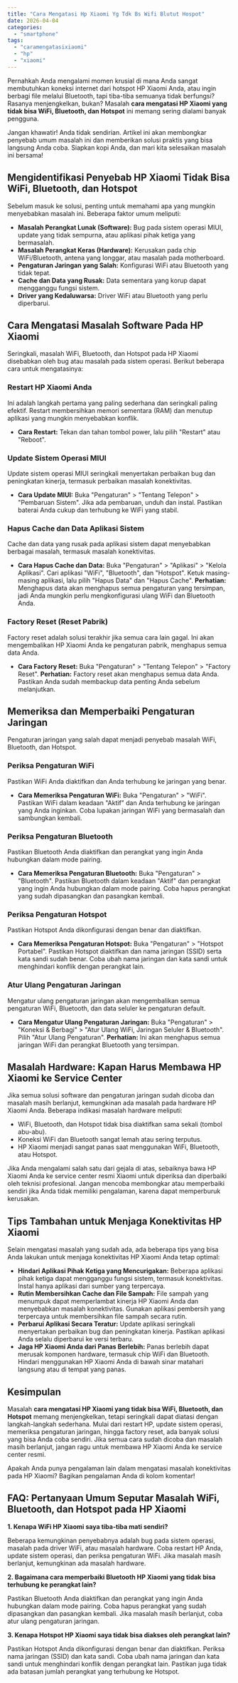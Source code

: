 ```yaml
---
title: "Cara Mengatasi Hp Xiaomi Yg Tdk Bs Wifi Blutut Hospot"
date: 2026-04-04
categories: 
  - "smartphone"
tags: 
  - "caramengatasixiaomi"
  - "hp"
  - "xiaomi"
---
```


Pernahkah Anda mengalami momen krusial di mana Anda sangat membutuhkan koneksi internet dari hotspot HP Xiaomi Anda, atau ingin berbagi file melalui Bluetooth, tapi tiba-tiba semuanya tidak berfungsi? Rasanya menjengkelkan, bukan? Masalah **cara mengatasi HP Xiaomi yang tidak bisa WiFi, Bluetooth, dan Hotspot** ini memang sering dialami banyak pengguna.

Jangan khawatir! Anda tidak sendirian. Artikel ini akan membongkar penyebab umum masalah ini dan memberikan solusi praktis yang bisa langsung Anda coba. Siapkan kopi Anda, dan mari kita selesaikan masalah ini bersama!

## Mengidentifikasi Penyebab HP Xiaomi Tidak Bisa WiFi, Bluetooth, dan Hotspot

Sebelum masuk ke solusi, penting untuk memahami apa yang mungkin menyebabkan masalah ini. Beberapa faktor umum meliputi:

- **Masalah Perangkat Lunak (Software):** Bug pada sistem operasi MIUI, update yang tidak sempurna, atau aplikasi pihak ketiga yang bermasalah.
- **Masalah Perangkat Keras (Hardware):** Kerusakan pada chip WiFi/Bluetooth, antena yang longgar, atau masalah pada motherboard.
- **Pengaturan Jaringan yang Salah:** Konfigurasi WiFi atau Bluetooth yang tidak tepat.
- **Cache dan Data yang Rusak:** Data sementara yang korup dapat mengganggu fungsi sistem.
- **Driver yang Kedaluwarsa:** Driver WiFi atau Bluetooth yang perlu diperbarui.

## Cara Mengatasi Masalah Software Pada HP Xiaomi

Seringkali, masalah WiFi, Bluetooth, dan Hotspot pada HP Xiaomi disebabkan oleh bug atau masalah pada sistem operasi. Berikut beberapa cara untuk mengatasinya:

### Restart HP Xiaomi Anda

Ini adalah langkah pertama yang paling sederhana dan seringkali paling efektif. Restart membersihkan memori sementara (RAM) dan menutup aplikasi yang mungkin menyebabkan konflik.

- **Cara Restart:** Tekan dan tahan tombol power, lalu pilih "Restart" atau "Reboot".

### Update Sistem Operasi MIUI

Update sistem operasi MIUI seringkali menyertakan perbaikan bug dan peningkatan kinerja, termasuk perbaikan masalah konektivitas.

- **Cara Update MIUI:** Buka "Pengaturan" > "Tentang Telepon" > "Pembaruan Sistem". Jika ada pembaruan, unduh dan instal. Pastikan baterai Anda cukup dan terhubung ke WiFi yang stabil.

### Hapus Cache dan Data Aplikasi Sistem

Cache dan data yang rusak pada aplikasi sistem dapat menyebabkan berbagai masalah, termasuk masalah konektivitas.

- **Cara Hapus Cache dan Data:** Buka "Pengaturan" > "Aplikasi" > "Kelola Aplikasi". Cari aplikasi "WiFi", "Bluetooth", dan "Hotspot". Ketuk masing-masing aplikasi, lalu pilih "Hapus Data" dan "Hapus Cache". **Perhatian:** Menghapus data akan menghapus semua pengaturan yang tersimpan, jadi Anda mungkin perlu mengkonfigurasi ulang WiFi dan Bluetooth Anda.

### Factory Reset (Reset Pabrik)

Factory reset adalah solusi terakhir jika semua cara lain gagal. Ini akan mengembalikan HP Xiaomi Anda ke pengaturan pabrik, menghapus semua data Anda.

- **Cara Factory Reset:** Buka "Pengaturan" > "Tentang Telepon" > "Factory Reset". **Perhatian:** Factory reset akan menghapus semua data Anda. Pastikan Anda sudah membackup data penting Anda sebelum melanjutkan.

## Memeriksa dan Memperbaiki Pengaturan Jaringan

Pengaturan jaringan yang salah dapat menjadi penyebab masalah WiFi, Bluetooth, dan Hotspot.

### Periksa Pengaturan WiFi

Pastikan WiFi Anda diaktifkan dan Anda terhubung ke jaringan yang benar.

- **Cara Memeriksa Pengaturan WiFi:** Buka "Pengaturan" > "WiFi". Pastikan WiFi dalam keadaan "Aktif" dan Anda terhubung ke jaringan yang Anda inginkan. Coba lupakan jaringan WiFi yang bermasalah dan sambungkan kembali.

### Periksa Pengaturan Bluetooth

Pastikan Bluetooth Anda diaktifkan dan perangkat yang ingin Anda hubungkan dalam mode pairing.

- **Cara Memeriksa Pengaturan Bluetooth:** Buka "Pengaturan" > "Bluetooth". Pastikan Bluetooth dalam keadaan "Aktif" dan perangkat yang ingin Anda hubungkan dalam mode pairing. Coba hapus perangkat yang sudah dipasangkan dan pasangkan kembali.

### Periksa Pengaturan Hotspot

Pastikan Hotspot Anda dikonfigurasi dengan benar dan diaktifkan.

- **Cara Memeriksa Pengaturan Hotspot:** Buka "Pengaturan" > "Hotspot Portabel". Pastikan Hotspot diaktifkan dan nama jaringan (SSID) serta kata sandi sudah benar. Coba ubah nama jaringan dan kata sandi untuk menghindari konflik dengan perangkat lain.

### Atur Ulang Pengaturan Jaringan

Mengatur ulang pengaturan jaringan akan mengembalikan semua pengaturan WiFi, Bluetooth, dan data seluler ke pengaturan default.

- **Cara Mengatur Ulang Pengaturan Jaringan:** Buka "Pengaturan" > "Koneksi & Berbagi" > "Atur Ulang WiFi, Jaringan Seluler & Bluetooth". Pilih "Atur Ulang Pengaturan". **Perhatian:** Ini akan menghapus semua jaringan WiFi dan perangkat Bluetooth yang tersimpan.

## Masalah Hardware: Kapan Harus Membawa HP Xiaomi ke Service Center

Jika semua solusi software dan pengaturan jaringan sudah dicoba dan masalah masih berlanjut, kemungkinan ada masalah pada hardware HP Xiaomi Anda. Beberapa indikasi masalah hardware meliputi:

- WiFi, Bluetooth, dan Hotspot tidak bisa diaktifkan sama sekali (tombol abu-abu).
- Koneksi WiFi dan Bluetooth sangat lemah atau sering terputus.
- HP Xiaomi menjadi sangat panas saat menggunakan WiFi, Bluetooth, atau Hotspot.

Jika Anda mengalami salah satu dari gejala di atas, sebaiknya bawa HP Xiaomi Anda ke service center resmi Xiaomi untuk diperiksa dan diperbaiki oleh teknisi profesional. Jangan mencoba membongkar atau memperbaiki sendiri jika Anda tidak memiliki pengalaman, karena dapat memperburuk kerusakan.

## Tips Tambahan untuk Menjaga Konektivitas HP Xiaomi

Selain mengatasi masalah yang sudah ada, ada beberapa tips yang bisa Anda lakukan untuk menjaga konektivitas HP Xiaomi Anda tetap optimal:

- **Hindari Aplikasi Pihak Ketiga yang Mencurigakan:** Beberapa aplikasi pihak ketiga dapat mengganggu fungsi sistem, termasuk konektivitas. Instal hanya aplikasi dari sumber yang terpercaya.
- **Rutin Membersihkan Cache dan File Sampah:** File sampah yang menumpuk dapat memperlambat kinerja HP Xiaomi Anda dan menyebabkan masalah konektivitas. Gunakan aplikasi pembersih yang terpercaya untuk membersihkan file sampah secara rutin.
- **Perbarui Aplikasi Secara Teratur:** Update aplikasi seringkali menyertakan perbaikan bug dan peningkatan kinerja. Pastikan aplikasi Anda selalu diperbarui ke versi terbaru.
- **Jaga HP Xiaomi Anda dari Panas Berlebih:** Panas berlebih dapat merusak komponen hardware, termasuk chip WiFi dan Bluetooth. Hindari menggunakan HP Xiaomi Anda di bawah sinar matahari langsung atau di tempat yang panas.

## Kesimpulan

Masalah **cara mengatasi HP Xiaomi yang tidak bisa WiFi, Bluetooth, dan Hotspot** memang menjengkelkan, tetapi seringkali dapat diatasi dengan langkah-langkah sederhana. Mulai dari restart HP, update sistem operasi, memeriksa pengaturan jaringan, hingga factory reset, ada banyak solusi yang bisa Anda coba sendiri. Jika semua cara sudah dicoba dan masalah masih berlanjut, jangan ragu untuk membawa HP Xiaomi Anda ke service center resmi.

Apakah Anda punya pengalaman lain dalam mengatasi masalah konektivitas pada HP Xiaomi? Bagikan pengalaman Anda di kolom komentar!

## FAQ: Pertanyaan Umum Seputar Masalah WiFi, Bluetooth, dan Hotspot pada HP Xiaomi

**1\. Kenapa WiFi HP Xiaomi saya tiba-tiba mati sendiri?**

Beberapa kemungkinan penyebabnya adalah bug pada sistem operasi, masalah pada driver WiFi, atau masalah hardware. Coba restart HP Anda, update sistem operasi, dan periksa pengaturan WiFi. Jika masalah masih berlanjut, kemungkinan ada masalah hardware.

**2\. Bagaimana cara memperbaiki Bluetooth HP Xiaomi yang tidak bisa terhubung ke perangkat lain?**

Pastikan Bluetooth Anda diaktifkan dan perangkat yang ingin Anda hubungkan dalam mode pairing. Coba hapus perangkat yang sudah dipasangkan dan pasangkan kembali. Jika masalah masih berlanjut, coba atur ulang pengaturan jaringan.

**3\. Kenapa Hotspot HP Xiaomi saya tidak bisa diakses oleh perangkat lain?**

Pastikan Hotspot Anda dikonfigurasi dengan benar dan diaktifkan. Periksa nama jaringan (SSID) dan kata sandi. Coba ubah nama jaringan dan kata sandi untuk menghindari konflik dengan perangkat lain. Pastikan juga tidak ada batasan jumlah perangkat yang terhubung ke Hotspot.
